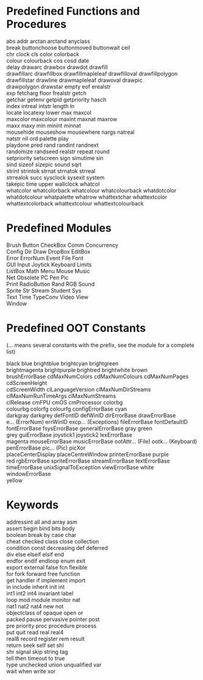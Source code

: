 # Predefined Functions and Procedures

abs addr arctan arctand anyclass  
break buttonchoose buttonmoved buttonwait ceil  
chr clock cls color colorback  
colour colourback cos cosd date  
delay drawarc drawbox drawdot drawfill  
drawfillarc drawfillbox drawfillmapleleaf drawfilloval drawfillpolygon  
drawfillstar drawline drawmapleleaf drawoval drawpic  
drawpolygon drawstar empty eof erealstr  
exp fetcharg floor frealstr getch  
getchar getenv getpid getpriority hasch  
index intreal intstr length ln  
locate locatexy lower max maxcol  
maxcolor maxcolour maxint maxnat maxrow  
maxx maxy min minint minnat  
mousehide mouseshow mousewhere nargs natreal  
natstr nil ord palette play  
playdone pred rand randint randnext  
randomize randseed realstr repeat round  
setpriority setscreen sign simutime sin  
sind sizeof sizepic sound sqrt  
strint strintok strnat strnatok strreal  
strrealok succ sysclock sysexit system  
takepic time upper wallclock whatcol  
whatcolor whatcolorback whatcolour whatcolourback whatdotcolor  
whatdotcolour whatpalette whatrow whattextchar whattextcolor  
whattextcolorback whattextcolour whattextcolourback  
# Predefined Modules

Brush Button CheckBox Comm Concurrency  
Config Dir Draw DropBox EditBox  
Error ErrorNum Event File Font  
GUI Input Joytick Keyboard Limits  
ListBox Math Menu Mouse Music  
Net Obsolete PC Pen Pic  
Print RadioButton Rand RGB Sound  
Sprite Str Stream Student Sys  
Text Time TypeConv Video View  
Window  
# Predefined OOT Constants
(... means several constants with the prefix, see the module for a complete list)


black blue brightblue brightcyan brightgreen  
brightmagenta brightpurple brightred brightwhite brown  
brushErrorBase cdMaxNumColors cdMaxNumColours cdMaxNumPages cdScreenHeight  
cdScreenWidth clLanguageVersion clMaxNumDirStreams clMaxNumRunTimeArgs clMaxNumStreams  
clRelease cmFPU cmOS cmProcessor colorbg  
colourbg colorfg colourfg configErrorBase cyan  
darkgray darkgrey defFontID defWinID dirErrorBase drawErrorBase  
e... (ErrorNum) errWinID excp... (Exceptions) fileErrorBase fontDefaultID  
fontErrorBase fsysErrorBase generalErrorBase gray green  
grey guiErrorBase joystick1 joystick2 lexErrorBase  
magenta mouseErrorBase musicErrorBase ootAttr... (File) ootk... (Keyboard)  
penErrorBase pic... (Pic) picXor  
placeCenterDisplay placeCentreWindow printerErrorBase purple  
red rgbErrorBase spriteErrorBase streamErrorBase textErrorBase  
timeErrorBase unixSignalToException viewErrorBase white windowErrorBase  
yellow  
# Keywords

addressint all and array asm  
assert begin bind bits body  
boolean break by case char  
cheat checked class close collection  
condition const decreasing def deferred  
div else elseif elsif end  
endfor endif endloop enum exit  
export external false fcn flexible  
for fork forward free function  
get handler if implement import  
in include inherit init int  
int1 int2 int4 invariant label  
loop mod module monitor nat  
nat1 nat2 nat4 new not  
objectclass of opaque open or  
packed pause pervasive pointer post  
pre priority proc procedure process  
put quit read real real4  
real8 record register rem result  
return seek self set shl  
shr signal skip string tag  
tell then timeout to true  
type unchecked union unqualified var  
wait when write xor  
